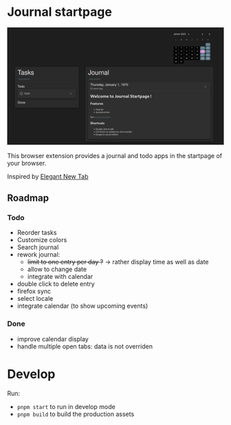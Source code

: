 # Journal startpage

![screenshot](./assets/screenshot.png)

This browser extension provides a journal and todo apps in the startpage of your browser.

Inspired by [Elegant New Tab](https://addons.mozilla.org/en-US/firefox/addon/elegant-startage-new-tab/)

## Roadmap

### Todo

- Reorder tasks
- Customize colors
- Search journal
- rework journal:
  - ~~limit to one entry per day ?~~ -> rather display time as well as date
  - allow to change date 
  - integrate with calendar
- double click to delete entry
- firefox sync
- select locale
- integrate calendar (to show upcoming events)

### Done

- improve calendar display
- handle multiple open tabs: data is not overriden

# Develop

Run:

- `pnpm start` to run in develop mode
- `pnpm build` to build the production assets
